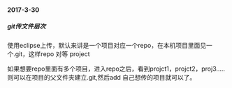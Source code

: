 #### 2017-3-30

##### git传文件层次

使用eclipse上传，默认来讲是一个项目对应一个repo，在本机项目里面见一个.git，这样repo 对等 project

如果想要repo里面有多个项目，进入repo之后，看到projct1，projct2，proj3.....则可以在项目的父文件夹建立.git,然后add 自己想传的项目就可以了。